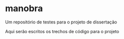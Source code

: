 # manobra
Um repositório de testes para o projeto de dissertação

Aqui serão escritos os trechos de código para o projeto
